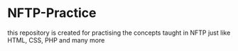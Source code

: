 # NFTP-Practice
this repository is created for practising the concepts taught in NFTP just like HTML, CSS, PHP and many more
